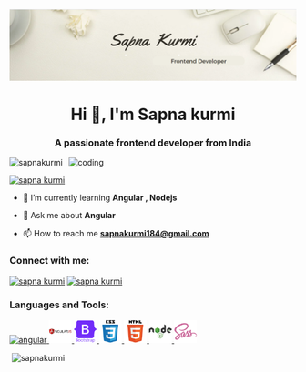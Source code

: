 ![logo](https://github.com/sapnakurmi/sapna-/blob/main/Capturegitbanner.PNG)
<h1 align="center">Hi 👋, I'm Sapna kurmi</h1>
<h3 align="center">A passionate frontend developer from India</h3>


<img align= "right" alt="coding" width="400" src="https://user-images.githubusercontent.com/74038190/236119160-976a0405-caa7-470c-9356-16d43402ea0a.gif"/>
<p align="left"> <img src="https://komarev.com/ghpvc/?username=sapnakurmi&label=Profile%20views&color=0e75b6&style=flat" alt="sapnakurmi" /> </p>

<p align="left"> <a href="https://twitter.com/sapna kurmi" target="blank"><img src="https://img.shields.io/twitter/follow/sapna kurmi?logo=twitter&style=for-the-badge" alt="sapna kurmi" /></a> </p>

- 🌱 I’m currently learning **Angular , Nodejs**

- 💬 Ask me about **Angular**

- 📫 How to reach me **sapnakurmi184@gmail.com**

<h3 align="left">Connect with me:</h3>
<p align="left">
<a href="https://twitter.com/sapna kurmi" target="blank"><img align="center" src="https://raw.githubusercontent.com/rahuldkjain/github-profile-readme-generator/master/src/images/icons/Social/twitter.svg" alt="sapna kurmi" height="30" width="40" /></a>
<a href="https://linkedin.com/in/sapna kurmi" target="blank"><img align="center" src="https://raw.githubusercontent.com/rahuldkjain/github-profile-readme-generator/master/src/images/icons/Social/linked-in-alt.svg" alt="sapna kurmi" height="30" width="40" /></a>
</p>

<h3 align="left">Languages and Tools:</h3>
<p align="left"> <a href="https://angular.io" target="_blank" rel="noreferrer"> <img src="https://angular.io/assets/images/logos/angular/angular.svg" alt="angular" width="40" height="40"/> </a> <a href="https://angular.io" target="_blank" rel="noreferrer"> <img src="https://raw.githubusercontent.com/devicons/devicon/master/icons/angularjs/angularjs-original-wordmark.svg" alt="angularjs" width="40" height="40"/> </a> <a href="https://getbootstrap.com" target="_blank" rel="noreferrer"> <img src="https://raw.githubusercontent.com/devicons/devicon/master/icons/bootstrap/bootstrap-plain-wordmark.svg" alt="bootstrap" width="40" height="40"/> </a> <a href="https://www.w3schools.com/css/" target="_blank" rel="noreferrer"> <img src="https://raw.githubusercontent.com/devicons/devicon/master/icons/css3/css3-original-wordmark.svg" alt="css3" width="40" height="40"/> </a> <a href="https://www.w3.org/html/" target="_blank" rel="noreferrer"> <img src="https://raw.githubusercontent.com/devicons/devicon/master/icons/html5/html5-original-wordmark.svg" alt="html5" width="40" height="40"/> </a> <a href="https://nodejs.org" target="_blank" rel="noreferrer"> <img src="https://raw.githubusercontent.com/devicons/devicon/master/icons/nodejs/nodejs-original-wordmark.svg" alt="nodejs" width="40" height="40"/> </a> <a href="https://sass-lang.com" target="_blank" rel="noreferrer"> <img src="https://raw.githubusercontent.com/devicons/devicon/master/icons/sass/sass-original.svg" alt="sass" width="40" height="40"/> </a> </p>

<p>&nbsp;<img align="center" src="https://github-readme-stats.vercel.app/api?username=sapnakurmi&show_icons=true&locale=en" alt="sapnakurmi" /></p>
